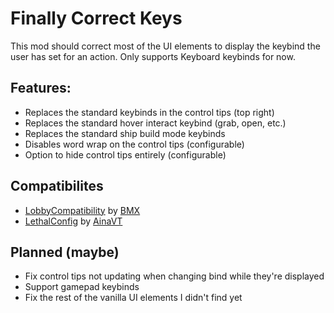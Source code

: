 # Finally Correct Keys
This mod should correct most of the UI elements to display the keybind the user has set for an action.
Only supports Keyboard keybinds for now.

## Features:
- Replaces the standard keybinds in the control tips (top right)
- Replaces the standard hover interact keybind (grab, open, etc.)
- Replaces the standard ship build mode keybinds
- Disables word wrap on the control tips (configurable)
- Option to hide control tips entirely (configurable)

## Compatibilites
- [LobbyCompatibility](https://thunderstore.io/c/lethal-company/p/BMX/LobbyCompatibility/) by [BMX](https://thunderstore.io/c/lethal-company/p/BMX/)
- [LethalConfig](https://thunderstore.io/c/lethal-company/p/AinaVT/LethalConfig/) by [AinaVT](https://thunderstore.io/c/lethal-company/p/AinaVT/)

## Planned (maybe)
- Fix control tips not updating when changing bind while they're displayed
- Support gamepad keybinds
- Fix the rest of the vanilla UI elements I didn't find yet